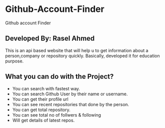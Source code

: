 # Github-Account-Finder
Github account Finder


## Developed By: Rasel Ahmed

This is an api based website that will help u to get information about a person,company or repository quickly. 
Basically, developed it for education purpose. 

## What you can do with the Project? 
- You can search with fastest way.
- You can search Github User by their name or username.
- You can get their profile url
- You can see recent repositories that done by the person.
- You can get total repository. 
- You can see total no of follwers & following 
- Will get details of latest repos.
